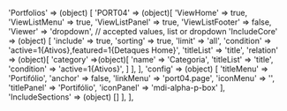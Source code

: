 <!-- IDEAL CONFIGURATION FOR THE MODEL -->

'Portfolios' => (object) [
    'PORT04' => (object)[
        'ViewHome' => true,
        'ViewListMenu' => true,
        'ViewListPanel' => true,
        'ViewListFooter' => false,
        'Viewer' => 'dropdown', // accepted values, list or dropdown
        'IncludeCore' => (object) [
            'include' => true,
            'sorting' => true,
            'limit' => 'all',
            'condition' => 'active=1{Ativos},featured=1{Detaques Home}',
            'titleList' => 'title',
            'relation' => (object)[
                'category' =>(object)[
                    'name' => 'Categoria',
                    'titleList' => 'title',
                    'condition' => 'active=1{Ativos}',
                ]
            ],
        ],
        'config' => (object) [
            'titleMenu' => 'Portifólio',
            'anchor' =>  false,
            'linkMenu' => 'port04.page',
            'iconMenu' => '',
            'titlePanel' => 'Portifólio',
            'iconPanel' => 'mdi-alpha-p-box'
        ],
        'IncludeSections' => (object) []
    ],
],
